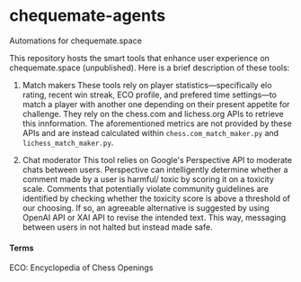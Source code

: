 # chequemate-agents
Automations for chequemate.space

This repository hosts the smart tools that enhance user experience on chequemate.space (unpublished). Here is a brief description of these tools:

1. Match makers
These tools rely on player statistics—specifically elo rating, recent win streak, ECO profile, and prefered time settings—to match a player with another one depending on their present appetite for challenge. They rely on the chess.com and lichess.org APIs to retrieve this innformation. The aforementioned metrics are not provided by these APIs and are instead calculated within `chess.com_match_maker.py` and `lichess_match_maker.py`.

2. Chat moderator
This tool relies on Google's Perspective API to moderate chats between users. Perspective can intelligently determine whether a comment made by a user is harmful/ toxic by scoring it on a toxicity scale. Comments that potentially violate community guidelines are identified by checking whether the toxicity score is above a threshold of our choosing. If so, an agreeable alternative is suggested by using OpenAI API or XAI API to revise the intended text. This way, messaging between users in not halted but instead made safe.

#### Terms
ECO: Encyclopedia of Chess Openings
